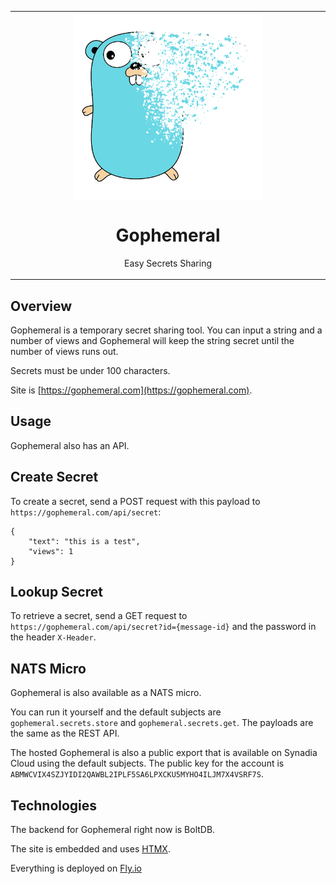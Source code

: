 <table align="center"><tr><td align="center" width="9999">
<img src="images/gophemeral.png" align="center" width="300" alt="Gophemeral">

# Gophemeral

Easy Secrets Sharing 

</td></tr></table>



## Overview
Gophemeral is a temporary secret sharing tool. You can input a string and a number of views and Gophemeral will keep the string secret until the number of views runs out.

Secrets must be under 100 characters. 

Site is [https://gophemeral.com](https://gophemeral.com).

## Usage

Gophemeral also has an API. 

## Create Secret

To create a secret, send a POST request with this payload to `https://gophemeral.com/api/secret`:

```
{
	"text": "this is a test",
	"views": 1
}
```

## Lookup Secret

To retrieve a secret, send a GET request to `https://gophemeral.com/api/secret?id={message-id}` and the password in the header `X-Header`.

## NATS Micro

Gophemeral is also available as a NATS micro. 

You can run it yourself and the default subjects are `gophemeral.secrets.store` and `gophemeral.secrets.get`. The payloads are the same as the REST API.

The hosted Gophemeral is also a public export that is available on Synadia Cloud using the default subjects. The public key for the account is `ABMWCVIX4SZJYIDI2QAWBL2IPLF5SA6LPXCKU5MYHO4ILJM7X4VSRF7S`.


## Technologies

The backend for Gophemeral right now is BoltDB.

The site is embedded and uses [HTMX](https://htmx.org/).

Everything is deployed on [Fly.io](https://fly.io)
